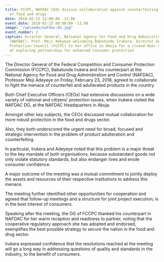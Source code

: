 ```yaml
---
title: FCCPC, NAFDAC CEOs discuss collaboration against counterfeiting, and adulteration
  of food and drugs
date: 2018-02-22 12:00:00 -11:00
event_date: 2018-02-23 00:00:00 -11:00
image: "/uploads/nafdac-01.jpg"
event_number: 2
caption: Director General, National Agency for Food and Drug Administration and Control
  (NAFDAC), Prof. Moji Adeyeye welcoming Babatunde Irukera, Director General, Consumer
  Protection Council (FCCPC) to her office in Abuja for a closed-door meeting, aimed
  at exploring partnership for enhanced consumer protection
---
```


The Director General of the Federal Competition and Consumer Protection Commission (FCCPC), Babatunde Irukera and his counterpart at the National Agency for Food and Drug Administration and Control (NAFDAC), Professor Moji Adeyeye on Friday, February 23, 2018, agreed to collaborate to fight the menace of counterfeit and adulterated products in the country.

Both Chief Executive Officers (CEOs) had extensive discussions on a wide variety of national and citizens’ protection issues, when Irukera visited the NAFDAC DG, at the NAFDAC Headquarters in Abuja.

Amongst other key subjects, the CEOs discussed mutual collaboration for more robust protection in the food and drugs sector.

Also, they both underscored the urgent need for broad, focused and strategic intervention in the problem of product adulteration and counterfeiting.

In particular, Irukera and Adeyeye noted that this problem is a major threat to the key mandate of both organisations, because substandard goods not only violate statutory standards, but also endanger lives and erode consumer confidence.

A major outcome of the meeting was a mutual commitment to jointly deploy the assets and resources of their respective institutions to address this menace.

The meeting further identified other opportunities for cooperation and agreed that follow-up meetings and a structure for joint project execution, is in the best interest of consumers.

Speaking after the meeting, the DG of FCCPC thanked his counterpart in NAFDAC for her warm reception and readiness to partner, noting that the cooperative regulatory approach she has adopted and endorsed, exemplifies the best possible strategy to secure the nation in the food and drug sector.

Irukera expressed confidence that the resolutions reached at the meeting will go a long way in addressing questions of quality and standards in the industry, to the benefit of consumers.

